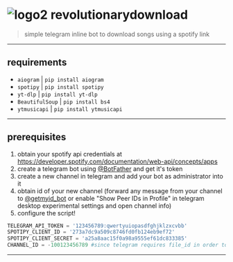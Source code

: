 # ![logo2](https://github.com/hessfire/revolutionarydownload/assets/134144364/8a29d7a0-6945-4958-bcbf-9c7de10f5d32) revolutionarydownload
>simple telegram inline bot to download songs using a spotify link

***
## requirements
* `aiogram` | `pip install aiogram`
* `spotipy` | `pip install spotipy`
* `yt-dlp` | `pip install yt-dlp`
* `BeautifulSoup` | `pip install bs4`
* `ytmusicapi` | `pip install ytmusicapi`

***
## prerequisites
1. obtain your spotify api credentials at https://developer.spotify.com/documentation/web-api/concepts/apps
2. create a telegram bot using [@BotFather](https://t.me/BotFather) and get it's token
3. create a new channel in telegram and add your bot as administrator into it
4. obtain id of your new channel (forward any message from your channel to  [@getmyid_bot](https://t.me/getmyid_bot) or enable "Show Peer IDs in Profile" in telegram desktop experimental settings and open channel info)
5. configure the script!

```py
TELEGRAM_API_TOKEN = '123456789:qwertyuiopasdfghjklzxcvbb'
SPOTIPY_CLIENT_ID = '273a7dc9a509c8746fd0fb124eb9ef72'
SPOTIPY_CLIENT_SECRET = 'a25a8aac15f0a98a9555ef61dc833385'
CHANNEL_ID = -100123456789 #since telegram requires file_id in order to edit audio in message sent by inline query, you need other chat(channel) where bot can upload files and take their file_id
```
***
